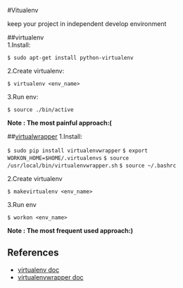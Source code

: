 #Vitualenv

keep your project in independent develop environment

##virtualenv  
1.Install:	

`$ sudo apt-get install python-virtualenv`

2.Create virtualenv:

`$ virtualenv <env_name>`

3.Run env:

`$ source ./bin/active`

__Note : The most painful approach:(__

##[virtualwrapper](https://bitbucket.org/dhellmann/virtualenvwrapper)
1.Install:

`$ sudo pip install virtualenvwrapper`
`$ export WORKON_HOME=$HOME/.virtualenvs`
`$ source /usr/local/bin/virtualenvwrapper.sh`
`$ source ~/.bashrc`

2.Create virtualenv

`$ makevirtualenv <env_name>`

3.Run env

`$ workon <env_name>`

__Note : The most frequent used approach:)__


## References
* [virtualenv doc](https://virtualenv.readthedocs.org/en/latest/)
* [virtualenvwrapper doc](http://virtualenvwrapper.readthedocs.org/en/latest/index.html)
